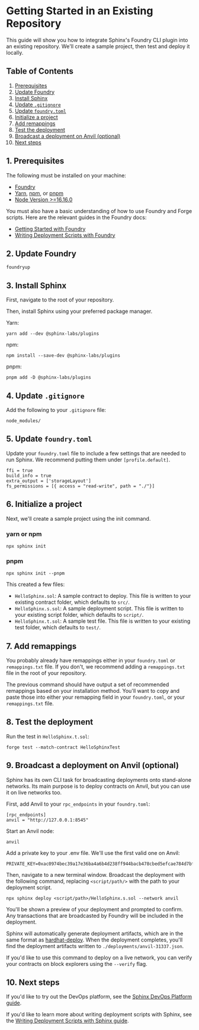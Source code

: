 # Getting Started in an Existing Repository

This guide will show you how to integrate Sphinx's Foundry CLI plugin into an existing repository. We'll create a sample project, then test and deploy it locally.

## Table of Contents

1. [Prerequisites](#1-prerequisites)
2. [Update Foundry](#2-update-foundry)
3. [Install Sphinx](#3-install-sphinx)
4. [Update `.gitignore`](#4-update-gitignore)
5. [Update `foundry.toml`](#5-update-foundrytoml)
6. [Initialize a project](#6-initialize-a-project)
7. [Add remappings](#7-add-remappings)
8. [Test the deployment](#8-test-the-deployment)
9. [Broadcast a deployment on Anvil (optional)](#9-broadcast-a-deployment-on-anvil-optional)
10. [Next steps](#10-next-steps)

## 1. Prerequisites

The following must be installed on your machine:
- [Foundry](https://book.getfoundry.sh/getting-started/installation)
- [Yarn](https://classic.yarnpkg.com/lang/en/docs/install/), [npm](https://docs.npmjs.com/downloading-and-installing-node-js-and-npm), or [pnpm](https://pnpm.io/installation)
- [Node Version >=16.16.0](https://nodejs.org/en/download)

You must also have a basic understanding of how to use Foundry and Forge scripts. Here are the relevant guides in the Foundry docs:
* [Getting Started with Foundry](https://book.getfoundry.sh/getting-started/first-steps)
* [Writing Deployment Scripts with Foundry](https://book.getfoundry.sh/tutorials/solidity-scripting)

## 2. Update Foundry

```
foundryup
```

## 3. Install Sphinx

First, navigate to the root of your repository.

Then, install Sphinx using your preferred package manager.

Yarn:
```
yarn add --dev @sphinx-labs/plugins
```

npm:
```
npm install --save-dev @sphinx-labs/plugins
```

pnpm:
```
pnpm add -D @sphinx-labs/plugins
```

## 4. Update `.gitignore`

Add the following to your `.gitignore` file:
```
node_modules/
```

## 5. Update `foundry.toml`

Update your `foundry.toml` file to include a few settings that are needed to run Sphinx. We recommend putting them under `[profile.default]`.

```
ffi = true
build_info = true
extra_output = ['storageLayout']
fs_permissions = [{ access = "read-write", path = "./"}]
```

## 6. Initialize a project

Next, we'll create a sample project using the init command.

### yarn or npm
```
npx sphinx init
```

### pnpm
```
npx sphinx init --pnpm
```

This created a few files:
- `HelloSphinx.sol`: A sample contract to deploy. This file is written to your existing contract folder, which defaults to `src/`.
- `HelloSphinx.s.sol`: A sample deployment script. This file is written to your existing script folder, which defaults to `script/`.
- `HelloSphinx.t.sol`: A sample test file. This file is written to your existing test folder, which defaults to `test/`.

## 7. Add remappings

You probably already have remappings either in your `foundry.toml` or `remappings.txt` file. If you don't, we recommend adding a `remappings.txt` file in the root of your repository.

The previous command should have output a set of recommended remappings based on your installation method. You'll want to copy and paste those into either your remapping field in your `foundry.toml`, or your `remappings.txt` file.

## 8. Test the deployment

Run the test in `HelloSphinx.t.sol`:
```
forge test --match-contract HelloSphinxTest
```

## 9. Broadcast a deployment on Anvil (optional)

Sphinx has its own CLI task for broadcasting deployments onto stand-alone networks. Its main purpose is to deploy contracts on Anvil, but you can use it on live networks too.

First, add Anvil to your `rpc_endpoints` in your `foundry.toml`:
```
[rpc_endpoints]
anvil = "http://127.0.0.1:8545"
```

Start an Anvil node:
```
anvil
```

Add a private key to your .env file. We'll use the first valid one on Anvil:
```
PRIVATE_KEY=0xac0974bec39a17e36ba4a6b4d238ff944bacb478cbed5efcae784d7bf4f2ff80
```

Then, navigate to a new terminal window. Broadcast the deployment with the following command, replacing `<script/path/>` with the path to your deployment script.

```
npx sphinx deploy <script/path>/HelloSphinx.s.sol --network anvil
```

You'll be shown a preview of your deployment and prompted to confirm. Any transactions that are broadcasted by Foundry will be included in the deployment.

Sphinx will automatically generate deployment artifacts, which are in the same format as [hardhat-deploy](https://github.com/wighawag/hardhat-deploy). When the deployment completes, you'll find the deployment artifacts written to `./deployments/anvil-31337.json`.

If you'd like to use this command to deploy on a live network, you can verify your contracts on block explorers using the `--verify` flag.

## 10. Next steps

If you'd like to try out the DevOps platform, see the [Sphinx DevOps Platform guide](https://github.com/sphinx-labs/sphinx/blob/main/docs/ops-getting-started.md).

If you'd like to learn more about writing deployment scripts with Sphinx, see the [Writing Deployment Scripts with Sphinx guide](https://github.com/sphinx-labs/sphinx/blob/main/docs/writing-scripts.md).
